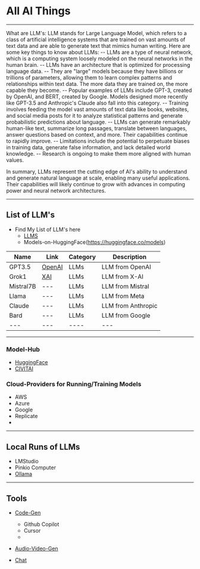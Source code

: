 # All AI Things
-----------------------------------------------------------------------------
What are LLM's:
LLM stands for Large Language Model, which refers to a class of artificial intelligence systems that are trained on vast amounts of text data and are able to generate text that mimics human writing. Here are some key things to know about LLMs:
-- LLMs are a type of neural network, which is a computing system loosely modeled on the neural networks in the human brain. 
-- LLMs have an architecture that is optimized for processing language data.
-- They are "large" models because they have billions or trillions of parameters, allowing them to learn complex patterns and relationships within text data. The more data they are trained on, the more capable they become.
-- Popular examples of LLMs include GPT-3, created by OpenAI, and BERT, created by Google. Models designed more recently like GPT-3.5 and Anthropic's Claude also fall into this category.
-- Training involves feeding the model vast amounts of text data like books, websites, and social media posts for it to analyze statistical patterns and generate probabilistic predictions about language.
-- LLMs can generate remarkably human-like text, summarize long passages, translate between languages, answer questions based on context, and more. Their capabilities continue to rapidly improve.
-- Limitations include the potential to perpetuate biases in training data, generate false information, and lack detailed world knowledge. 
-- Research is ongoing to make them more aligned with human values.

In summary, LLMs represent the cutting edge of AI's ability to understand and generate natural 
language at scale, enabling many useful applications. 
Their capabilities will likely continue to grow with advances in computing power and neural network architectures. 

-----------------------------------------------------------------------------

## List of LLM's
- Find My List of LLM's here
	- [LLMS](models/list-of-models.md)
    - Models-on-HuggingFace(https://huggingface.co/models)
    

| Name    | Link     | Category | Description |
| ------- | -------- | -------- | ----------- |  
| GPT3.5 | [OpenAI](https://openai.com/) | LLMs   | LLM from OpenAI   | 
| Grok1 | [XAI](https://x.ai/)| LLMs  | LLM from X-AI | 
| Mistral7B | --- | LLMs  | LLM from Mistral | 
| Llama | --- | LLMs  | LLM from Meta | 
| Claude | --- | LLMs  | LLM from Anthropic |
| Bard | --- | LLMs  | LLM from Google |
| --- |--- | ----  | --- |  


-----------------------------------------------------------------------------

### Model-Hub

- [HuggingFace](https://huggingface.co/)
- [CIVITAI](https://civitai.com/)

### Cloud-Providers for Running/Training Models

- AWS
- Azure
- Google 
- Replicate
- 


-----------------------------------------------------------------------------
## Local Runs of LLMs

- LMStudio
- Pinkio Computer
- [Ollama](https://ollama.ai/)

-----------------------------------------------------------------------------

## Tools 

- [Code-Gen](ai-tools/code-gen.md)
    - Github Copilot
    - Cursor 
    - 
- [Audio-Video-Gen](ai-tools/audio-video-gen.md)

- [Chat](ai-tools/text-gen.md)




